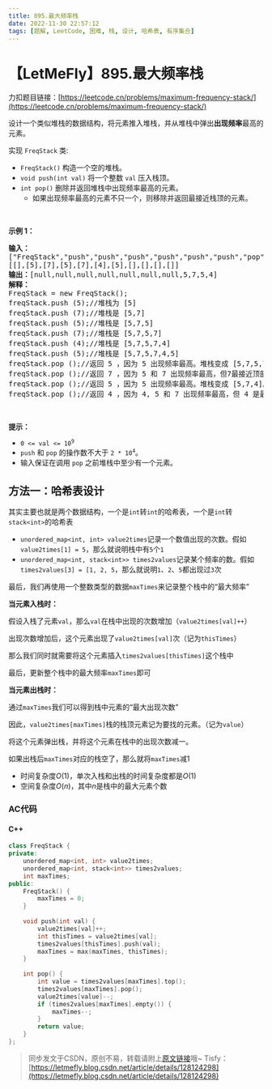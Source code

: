 ```yaml
---
title: 895.最大频率栈
date: 2022-11-30 22:57:12
tags: [题解, LeetCode, 困难, 栈, 设计, 哈希表, 有序集合]
---
```


# 【LetMeFly】895.最大频率栈

力扣题目链接：[https://leetcode.cn/problems/maximum-frequency-stack/](https://leetcode.cn/problems/maximum-frequency-stack/)

<p>设计一个类似堆栈的数据结构，将元素推入堆栈，并从堆栈中弹出<strong>出现频率</strong>最高的元素。</p>

<p>实现 <code>FreqStack</code>&nbsp;类:</p>

<ul>
	<li><meta charset="UTF-8" /><code>FreqStack()</code>&nbsp;构造一个空的堆栈。</li>
	<li><meta charset="UTF-8" /><code>void push(int val)</code>&nbsp;将一个整数&nbsp;<code>val</code>&nbsp;压入栈顶。</li>
	<li><meta charset="UTF-8" /><code>int pop()</code>&nbsp;删除并返回堆栈中出现频率最高的元素。
	<ul>
		<li>如果出现频率最高的元素不只一个，则移除并返回最接近栈顶的元素。</li>
	</ul>
	</li>
</ul>

<p>&nbsp;</p>

<p><strong>示例 1：</strong></p>

<pre>
<strong>输入：</strong>
["FreqStack","push","push","push","push","push","push","pop","pop","pop","pop"],
[[],[5],[7],[5],[7],[4],[5],[],[],[],[]]
<strong>输出：</strong>[null,null,null,null,null,null,null,5,7,5,4]
<strong>解释：</strong>
FreqStack = new FreqStack();
freqStack.push (5);//堆栈为 [5]
freqStack.push (7);//堆栈是 [5,7]
freqStack.push (5);//堆栈是 [5,7,5]
freqStack.push (7);//堆栈是 [5,7,5,7]
freqStack.push (4);//堆栈是 [5,7,5,7,4]
freqStack.push (5);//堆栈是 [5,7,5,7,4,5]
freqStack.pop ();//返回 5 ，因为 5 出现频率最高。堆栈变成 [5,7,5,7,4]。
freqStack.pop ();//返回 7 ，因为 5 和 7 出现频率最高，但7最接近顶部。堆栈变成 [5,7,5,4]。
freqStack.pop ();//返回 5 ，因为 5 出现频率最高。堆栈变成 [5,7,4]。
freqStack.pop ();//返回 4 ，因为 4, 5 和 7 出现频率最高，但 4 是最接近顶部的。堆栈变成 [5,7]。</pre>

<p>&nbsp;</p>

<p><strong>提示：</strong></p>

<ul>
	<li><code>0 &lt;= val &lt;= 10<sup>9</sup></code></li>
	<li><code>push</code>&nbsp;和 <code>pop</code>&nbsp;的操作数不大于 <code>2 * 10<sup>4</sup></code>。</li>
	<li>输入保证在调用&nbsp;<code>pop</code>&nbsp;之前堆栈中至少有一个元素。</li>
</ul>


    
## 方法一：哈希表设计

其实主要也就是两个数据结构，一个是```int```转```int```的哈希表，一个是```int```转```stack<int>```的哈希表

+ ```unordered_map<int, int> value2times```记录一个数值出现的次数。假如```value2times[1] = 5```，那么就说明栈中有```5```个```1```
+ ```unordered_map<int, stack<int>> times2values```记录某个频率的数。假如```times2values[3] = [1, 2, 5```，那么就说明```1```、```2```、```5```都出现过```3```次

最后，我们再使用一个整数类型的数据```maxTimes```来记录整个栈中的“最大频率”

**当元素入栈时：**

假设入栈了元素```val```，那么```val```在栈中出现的次数增加（```value2times[val]++```）

出现次数增加后，这个元素出现了```value2times[val]```次（记为```thisTimes```）

那么我们同时就需要将这个元素插入```times2values[thisTimes]```这个栈中

最后，更新整个栈中的最大频率```maxTimes```即可

**当元素出栈时：**

通过```maxTimes```我们可以得到栈中元素的“最大出现次数”

因此，```value2times[maxTimes]```栈的栈顶元素记为要找的元素。（记为```value```）

将这个元素弹出栈，并将这个元素在栈中的出现次数减一。

如果出栈后```maxTimes```对应的栈空了，那么就将```maxTimes```减1


+ 时间复杂度$O(1)$，单次入栈和出栈的时间复杂度都是$O(1)$
+ 空间复杂度$O(n)$，其中$n$是栈中的最大元素个数

### AC代码

#### C++

```cpp
class FreqStack {
private:
    unordered_map<int, int> value2times;
    unordered_map<int, stack<int>> times2values;
    int maxTimes;
public:
    FreqStack() {
        maxTimes = 0;
    }
    
    void push(int val) {
        value2times[val]++;
        int thisTimes = value2times[val];
        times2values[thisTimes].push(val);
        maxTimes = max(maxTimes, thisTimes);
    }
    
    int pop() {
        int value = times2values[maxTimes].top();
        times2values[maxTimes].pop();
        value2times[value]--;
        if (times2values[maxTimes].empty()) {
            maxTimes--;
        }
        return value;
    }
};
```

> 同步发文于CSDN，原创不易，转载请附上[原文链接](https://blog.letmefly.xyz/2022/11/30/LeetCode%200895.%E6%9C%80%E5%A4%A7%E9%A2%91%E7%8E%87%E6%A0%88/)哦~
> Tisfy：[https://letmefly.blog.csdn.net/article/details/128124298](https://letmefly.blog.csdn.net/article/details/128124298)
